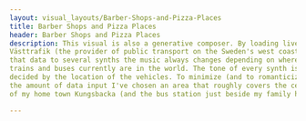 ```yaml
---
layout: visual_layouts/Barber-Shops-and-Pizza-Places
title: Barber Shops and Pizza Places
header: Barber Shops and Pizza Places
description: This visual is also a generative composer. By loading live data from
Västtrafik (the provider of public transport on the Sweden's west coast) and mapping
that data to several synths the music always changes depending on where the
trains and buses currently are in the world. The tone of every synth is
decided by the location of the vehicles. To minimize (and to romanticize)
the amount of data input I've chosen an area that roughly covers the central parts
of my home town Kungsbacka (and the bus station just beside my family home).

---
```

